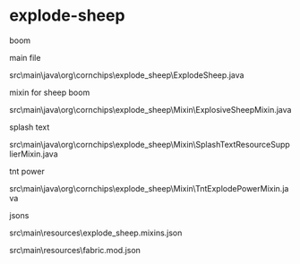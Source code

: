 # explode-sheep
boom

main file

src\main\java\org\cornchips\explode_sheep\ExplodeSheep.java


mixin for sheep boom

src\main\java\org\cornchips\explode_sheep\Mixin\ExplosiveSheepMixin.java


splash text

src\main\java\org\cornchips\explode_sheep\Mixin\SplashTextResourceSupplierMixin.java


tnt power

src\main\java\org\cornchips\explode_sheep\Mixin\TntExplodePowerMixin.java



jsons

src\main\resources\explode_sheep.mixins.json

src\main\resources\fabric.mod.json
